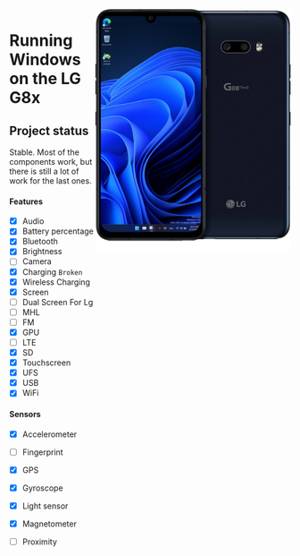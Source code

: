 <img align="right" src="/devices/mh2lm.png" width="350" alt="Windows 11 Running On A Lg G8x">

# Running Windows on the LG G8x

## Project status

Stable. Most of the components work, but there is still a lot of work for the last ones.

#### Features

- [x] Audio
- [x] Battery percentage
- [x] Bluetooth
- [x] Brightness
- [ ] Camera
- [x] Charging ```Broken```
- [x] Wireless Charging 
- [x] Screen
- [ ] Dual Screen For Lg
- [ ] MHL
- [ ] FM
- [x] GPU
- [ ] LTE 
- [x] SD 
- [x] Touchscreen
- [x] UFS
- [x] USB
- [x] WiFi

#### Sensors
- [x] Accelerometer
- [ ] Fingerprint
- [x] GPS
- [x] Gyroscope
- [x] Light sensor
- [x] Magnetometer
- [ ] Proximity





















